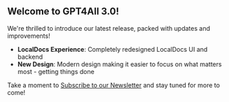 ## Welcome to GPT4All 3.0!

We're thrilled to introduce our latest release, packed with updates and improvements!

* **LocalDocs Experience**: Completely redesigned LocalDocs UI and backend
* **New Design**: Modern design making it easier to focus on what matters most - getting things done

Take a moment to [Subscribe to our Newsletter]() and stay tuned for more to come!
